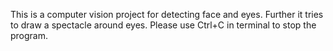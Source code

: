 This is a computer vision project for detecting face and eyes. Further it tries to draw a spectacle around eyes. 
Please use Ctrl+C in terminal to stop the program.
